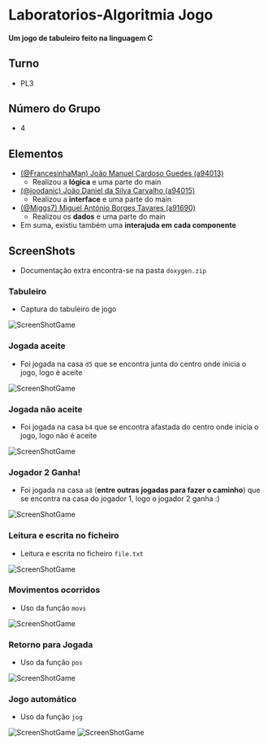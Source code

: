 # Laboratorios-Algoritmia Jogo
#### Um jogo de tabuleiro feito na linguagem C

## Turno
  * PL3
## Número do Grupo
  * 4
## Elementos 
  * [(@FrancesinhaMan) João Manuel Cardoso Guedes (a94013)](https://github.com/FrancesinhaMan)
    * Realizou a **lógica** e uma parte do main
  * [(@joodanic) João Daniel da Silva Carvalho (a94015)](https://github.com/joodanic)
    * Realizou a **interface** e uma parte do main
  * [(@Miggs7) Miguel António Borges Tavares (a91690)](https://github.com/Miggs7)
    * Realizou os **dados** e uma parte do main
  * Em suma, existiu também uma **interajuda em cada componente**

## ScreenShots
 * Documentação extra encontra-se na pasta ``` doxygen.zip ```
### Tabuleiro
 * Captura do tabuleiro de jogo
 
![ScreenShotGame](https://github.com/FrancesinhaMan/LA1PL3G4/blob/master/board.PNG)
### Jogada aceite
 * Foi jogada na casa ``` d5 ``` que se encontra junta do centro onde inicia o jogo, logo é aceite
 
![ScreenShotGame](https://github.com/FrancesinhaMan/LA1PL3G4/blob/master/acerta_jogada.PNG)
### Jogada não aceite
 * Foi jogada na casa ``` b4 ``` que se encontra afastada do centro onde inicia o jogo, logo não é aceite
 
![ScreenShotGame](https://github.com/FrancesinhaMan/LA1PL3G4/blob/master/prevencao_jogada.PNG)
### Jogador 2 Ganha!
 * Foi jogada na casa ``` a8 ``` (__entre outras jogadas para fazer o caminho__) que se encontra na casa do jogador 1, logo o jogador 2 ganha :)

![ScreenShotGame](https://github.com/FrancesinhaMan/LA1PL3G4/blob/master/ganhar.PNG)
### Leitura e escrita no ficheiro
 * Leitura e escrita no ficheiro ``` file.txt ```

![ScreenShotGame](https://github.com/FrancesinhaMan/LA1PL3G4/blob/master/ler%20e%20ecrever.PNG)

### Movimentos ocorridos
 * Uso da função ``` movs ```

![ScreenShotGame](https://github.com/FrancesinhaMan/LA1PL3G4/blob/master/movs.PNG)

### Retorno para Jogada
 * Uso da função ``` pos ```

![ScreenShotGame](https://github.com/FrancesinhaMan/LA1PL3G4/blob/master/pos.PNG)

### Jogo automático
 * Uso da função ``` jog ```

![ScreenShotGame](https://github.com/FrancesinhaMan/LA1PL3G4/blob/master/jog1.PNG)
![ScreenShotGame](https://github.com/FrancesinhaMan/LA1PL3G4/blob/master/jog2.PNG)

